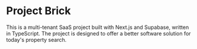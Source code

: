 # Project Brick

This is a multi-tenant SaaS project built with Next.js and Supabase, written in TypeScript. The project is designed to offer a better software solution for today's property search.